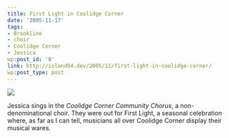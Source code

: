 ```yaml
---
title: First Light in Coolidge Corner
date: '2005-11-17'
tags:
- Brookline
- choir
- Coolidge Corner
- Jessica
wp:post_id: '8'
link: http://island94.dev/2005/11/first-light-in-coolidge-corner/
wp:post_type: post
---
```


[ ![](http://static.flickr.com/33/64366077_66cb91b97a_m.jpg) ](http://www.flickr.com/photo_zoom.gne?id=64366077&size=l)  
    
Jessica sings in the _Coolidge Corner Community Chorus_, a non-denominational choir. They were out for First Light, a seasonal celebration where, as far as I can tell, musicians all over Coolidge Corner display their musical wares.